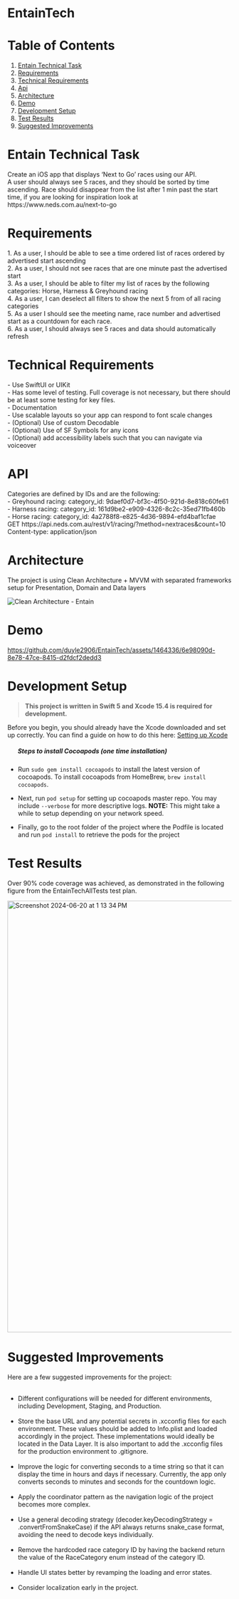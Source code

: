 # EntainTech
# Table of Contents
1. [Entain Technical Task](#entain-technical-task)
2. [Requirements](#requirements)
3. [Technical Requirements](#technical-requirements)
4. [Api](#api)
5. [Architecture](#architecture)
6. [Demo](#demo)
7. [Development Setup](#development-setup)
8. [Test Results](#test-results)
9. [Suggested Improvements](#suggested-improvements)

# Entain Technical Task
<p>Create an iOS app that displays ‘Next to Go’ races using our API.<br>
A user should always see 5 races, and they should be sorted by time ascending. Race should disappear
from the list after 1 min past the start time, if you are looking for inspiration look at<br>
https://www.neds.com.au/next-to-go</p>

# Requirements
<p>
1. As a user, I should be able to see a time ordered list of races ordered by advertised start ascending<br>
2. As a user, I should not see races that are one minute past the advertised start<br>
3. As a user, I should be able to filter my list of races by the following categories: Horse, Harness &amp;
Greyhound racing<br>
4. As a user, I can deselect all filters to show the next 5 from of all racing categories<br>
5. As a user I should see the meeting name, race number and advertised start as a countdown for
each race.<br>
6. As a user, I should always see 5 races and data should automatically refresh<br>
</p>

# Technical Requirements
<p>
- Use SwiftUI or UIKit<br>
- Has some level of testing. Full coverage is not necessary, but there should be at least some testing
for key files.<br>
- Documentation<br>
- Use scalable layouts so your app can respond to font scale changes<br>
- (Optional) Use of custom Decodable<br>
- (Optional) Use of SF Symbols for any icons<br>
- (Optional) add accessibility labels such that you can navigate via voiceover<br>
</p>

# API
<p>
Categories are defined by IDs and are the following:<br>
- Greyhound racing: category_id: 9daef0d7-bf3c-4f50-921d-8e818c60fe61<br>
- Harness racing: category_id: 161d9be2-e909-4326-8c2c-35ed71fb460b<br>
- Horse racing: category_id: 4a2788f8-e825-4d36-9894-efd4baf1cfae<br>
GET https://api.neds.com.au/rest/v1/racing/?method=nextraces&amp;count=10<br>
Content-type: application/json<br>
</p>

# Architecture
The project is using Clean Architecture + MVVM with separated frameworks setup for Presentation, Domain and Data layers

![Clean Architecture - Entain](https://github.com/duyle2906/EntainTech/assets/1464336/1ca2f98b-b536-4391-85e0-f0e201054530)

# Demo

https://github.com/duyle2906/EntainTech/assets/1464336/6e98090d-8e78-47ce-8415-d2fdcf2dedd3

# Development Setup
> __This project is written in Swift 5 and Xcode 15.4 is required for development.__

Before you begin, you should already have the Xcode downloaded and set up correctly. You can find a guide on how to do this here: [Setting up Xcode](https://developer.apple.com/xcode/)

##### &nbsp;&nbsp;&nbsp;&nbsp;&nbsp;&nbsp; Steps to install Cocoapods (one time installation)

- Run `sudo gem install cocoapods` to install the latest version of cocoapods. To install cocoapods from HomeBrew, `brew install cocoapods`.

- Next, run `pod setup` for setting up cocoapods master repo. You may include `--verbose` for more descriptive logs.
**NOTE:** This might take a while to setup depending on your network speed.

- Finally, go to the root folder of the project where the Podfile is located and run `pod install` to retrieve the pods for the project

# Test Results

Over 90% code coverage was achieved, as demonstrated in the following figure from the EntainTechAllTests test plan.

<img width="970" alt="Screenshot 2024-06-20 at 1 13 34 PM" src="https://github.com/duyle2906/EntainTech/assets/1464336/0c86e4ac-43f1-4861-85a6-9e3ed7e60585">

# Suggested Improvements

Here are a few suggested improvements for the project:<br><br>

- Different configurations will be needed for different environments, including Development, Staging, and Production.<br><br>
- Store the base URL and any potential secrets in .xcconfig files for each environment. These values should be added to Info.plist and loaded accordingly in the project. These implementations would ideally be located in the Data Layer. It is also important to add the .xcconfig files for the production environment to .gitignore.<br><br>
- Improve the logic for converting seconds to a time string so that it can display the time in hours and days if necessary. Currently, the app only converts seconds to minutes and seconds for the countdown logic.<br><br>
- Apply the coordinator pattern as the navigation logic of the project becomes more complex.<br><br>
- Use a general decoding strategy (decoder.keyDecodingStrategy = .convertFromSnakeCase) if the API always returns snake_case format, avoiding the need to decode keys individually.<br><br>
- Remove the hardcoded race category ID by having the backend return the value of the RaceCategory enum instead of the category ID.<br><br>
- Handle UI states better by revamping the loading and error states.<br><br>
- Consider localization early in the project.<br><br>










